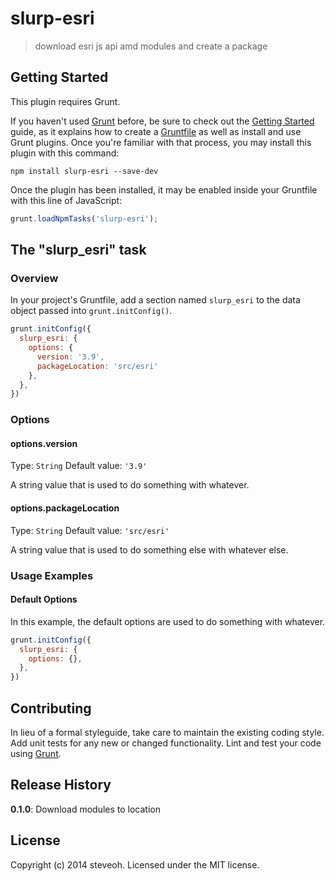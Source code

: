 # slurp-esri

> download esri js api amd modules and create a package

## Getting Started
This plugin requires Grunt.

If you haven't used [Grunt](http://gruntjs.com/) before, be sure to check out the [Getting Started](http://gruntjs.com/getting-started) guide, as it explains how to create a [Gruntfile](http://gruntjs.com/sample-gruntfile) as well as install and use Grunt plugins. Once you're familiar with that process, you may install this plugin with this command:

```shell
npm install slurp-esri --save-dev
```

Once the plugin has been installed, it may be enabled inside your Gruntfile with this line of JavaScript:

```js
grunt.loadNpmTasks('slurp-esri');
```

## The "slurp_esri" task

### Overview
In your project's Gruntfile, add a section named `slurp_esri` to the data object passed into `grunt.initConfig()`.

```js
grunt.initConfig({
  slurp_esri: {
    options: {
      version: '3.9',
      packageLocation: 'src/esri'
    },
  },
})
```

### Options

#### options.version
Type: `String`
Default value: `'3.9'`

A string value that is used to do something with whatever.

#### options.packageLocation
Type: `String`
Default value: `'src/esri'`

A string value that is used to do something else with whatever else.

### Usage Examples

#### Default Options
In this example, the default options are used to do something with whatever. 

```js
grunt.initConfig({
  slurp_esri: {
    options: {},
  },
})
```

## Contributing
In lieu of a formal styleguide, take care to maintain the existing coding style. Add unit tests for any new or changed functionality. Lint and test your code using [Grunt](http://gruntjs.com/).

## Release History
**0.1.0**: Download modules to location

## License
Copyright (c) 2014 steveoh. Licensed under the MIT license.
